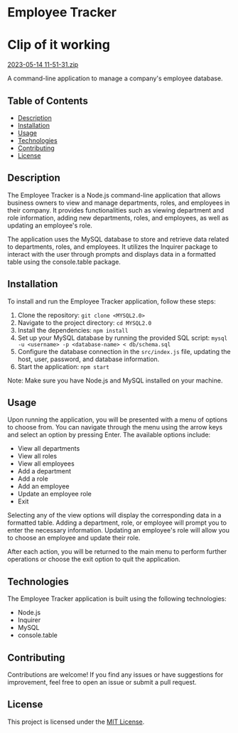 
# Employee Tracker


# Clip of it working
[2023-05-14 11-51-31.zip](https://github.com/kylecoding1/MYSQL2.0/files/11472719/2023-05-14.11-51-31.zip)


A command-line application to manage a company's employee database.

## Table of Contents

- [Description](#description)
- [Installation](#installation)
- [Usage](#usage)
- [Technologies](#technologies)
- [Contributing](#contributing)
- [License](#license)

## Description

The Employee Tracker is a Node.js command-line application that allows business owners to view and manage departments, roles, and employees in their company. It provides functionalities such as viewing department and role information, adding new departments, roles, and employees, as well as updating an employee's role.

The application uses the MySQL database to store and retrieve data related to departments, roles, and employees. It utilizes the Inquirer package to interact with the user through prompts and displays data in a formatted table using the console.table package.

## Installation

To install and run the Employee Tracker application, follow these steps:

1. Clone the repository: `git clone <MYSQL2.0>`
2. Navigate to the project directory: `cd MYSQL2.0`
3. Install the dependencies: `npm install`
4. Set up your MySQL database by running the provided SQL script: `mysql -u <username> -p <database-name> < db/schema.sql`
5. Configure the database connection in the `src/index.js` file, updating the host, user, password, and database information.
6. Start the application: `npm start`

Note: Make sure you have Node.js and MySQL installed on your machine.

## Usage

Upon running the application, you will be presented with a menu of options to choose from. You can navigate through the menu using the arrow keys and select an option by pressing Enter. The available options include:

- View all departments
- View all roles
- View all employees
- Add a department
- Add a role
- Add an employee
- Update an employee role
- Exit

Selecting any of the view options will display the corresponding data in a formatted table. Adding a department, role, or employee will prompt you to enter the necessary information. Updating an employee's role will allow you to choose an employee and update their role.

After each action, you will be returned to the main menu to perform further operations or choose the exit option to quit the application.

## Technologies

The Employee Tracker application is built using the following technologies:

- Node.js
- Inquirer
- MySQL
- console.table

## Contributing

Contributions are welcome! If you find any issues or have suggestions for improvement, feel free to open an issue or submit a pull request.

## License

This project is licensed under the [MIT License](LICENSE).

